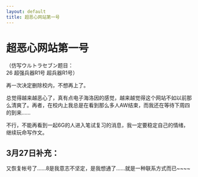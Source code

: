 ```yaml
---
layout: default
title: 超恶心网站第一号
---
```

# 超恶心网站第一号
（仿写ウルトラセブン题目：<br/>
26 超强兵器R1号 超兵器R1号）

再一次决定删除校内，不想再上了。

总觉得越来越恶心了，真有点电子海洛因的感觉，越来越觉得这个网站不如以前那么清爽了。再者，在校内上我总是在看到那么多人AW结束，而我还在等待下周四的到来……

不行，不能再看到一起6G的人进入笔试复习的消息，我一定要稳定自己的情绪，继续玩命写作文。

## 3月27日补充：
又恢复帐号了……8是我意志不坚定，是我想通了……就是一种联系方式而已~~~~
